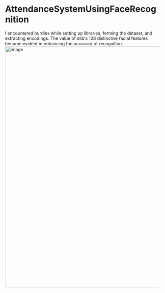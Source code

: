 # AttendanceSystemUsingFaceRecognition
I encountered hurdles while setting up libraries, forming the dataset, and extracting encodings. The value of dlib's 128 distinctive facial features became evident in enhancing the accuracy of recognition.
<img width="787" alt="image" src="https://github.com/aayushkakkar26/AttendanceSystemUsingFaceRecognition/assets/90572988/d405ec2f-ceb1-4d9e-a480-ed3bf250b64f">
